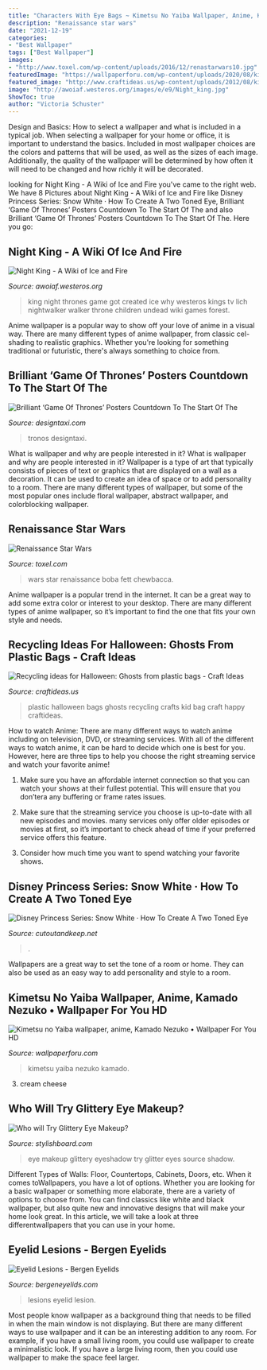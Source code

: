 ```yaml
---
title: "Characters With Eye Bags ~ Kimetsu No Yaiba Wallpaper, Anime, Kamado Nezuko • Wallpaper For You Hd"
description: "Renaissance star wars"
date: "2021-12-19"
categories:
- "Best Wallpaper"
tags: ["Best Wallpaper"]
images:
- "http://www.toxel.com/wp-content/uploads/2016/12/renastarwars10.jpg"
featuredImage: "https://wallpaperforu.com/wp-content/uploads/2020/08/kimetsu-no-yaiba-wallpaper-200831140403161280x1280.jpg"
featured_image: "http://www.craftideas.us/wp-content/uploads/2012/08/kid-crafts2.jpg"
image: "http://awoiaf.westeros.org/images/e/e9/Night_king.jpg"
ShowToc: true
author: "Victoria Schuster"
---
```



Design and Basics: How to select a wallpaper and what is included in a typical job.
When selecting a wallpaper for your home or office, it is important to understand the basics. Included in most wallpaper choices are the colors and patterns that will be used, as well as the sizes of each image. Additionally, the quality of the wallpaper will be determined by how often it will need to be changed and how richly it will be decorated.

	

		
looking for Night King - A Wiki of Ice and Fire you've came to the right web. We have 8 Pictures about Night King - A Wiki of Ice and Fire like Disney Princess Series: Snow White · How To Create A Two Toned Eye, Brilliant ‘Game Of Thrones’ Posters Countdown To The Start Of The and also Brilliant ‘Game Of Thrones’ Posters Countdown To The Start Of The. Here you go:
		
    
## Night King - A Wiki Of Ice And Fire

<img loading=lazy src="http://awoiaf.westeros.org/images/e/e9/Night_king.jpg" onerror="this.onerror=null;this.src='https://tse2.mm.bing.net/th?id=OIP.d0In524OYQfmSEGEVKWiVgAAAA&amp;pid=15.1';" alt="Night King - A Wiki of Ice and Fire">

_Source: awoiaf.westeros.org_

>king night thrones game got created ice why westeros kings tv lich nightwalker walker throne children undead wiki games forest. 

	

Anime wallpaper is a popular way to show off your love of anime in a visual way. There are many different types of anime wallpaper, from classic cel-shading to realistic graphics. Whether you're looking for something traditional or futuristic, there's always something to choice from.

    
## Brilliant ‘Game Of Thrones’ Posters Countdown To The Start Of The

<img loading=lazy src="https://editorial.designtaxi.com/editorial-images/news-got270415/6.jpg" onerror="this.onerror=null;this.src='https://tse4.mm.bing.net/th?id=OIP.QpECdDYzml6yt-csubxYqwHaKN&amp;pid=15.1';" alt="Brilliant ‘Game Of Thrones’ Posters Countdown To The Start Of The">

_Source: designtaxi.com_

>tronos designtaxi. 

	

What is wallpaper and why are people interested in it?
What is wallpaper and why are people interested in it?
Wallpaper is a type of art that typically consists of pieces of text or graphics that are displayed on a wall as a decoration. It can be used to create an idea of space or to add personality to a room. There are many different types of wallpaper, but some of the most popular ones include floral wallpaper, abstract wallpaper, and colorblocking wallpaper.

    
## Renaissance Star Wars

<img loading=lazy src="http://www.toxel.com/wp-content/uploads/2016/12/renastarwars10.jpg" onerror="this.onerror=null;this.src='https://tse3.mm.bing.net/th?id=OIP.qc494cOev5NAb_9LxG2yzAAAAA&amp;pid=15.1';" alt="Renaissance Star Wars">

_Source: toxel.com_

>wars star renaissance boba fett chewbacca. 

	

Anime wallpaper is a popular trend in the internet. It can be a great way to add some extra color or interest to your desktop. There are many different types of anime wallpaper, so it’s important to find the one that fits your own style and needs.

    
## Recycling Ideas For Halloween: Ghosts From Plastic Bags - Craft Ideas

<img loading=lazy src="http://www.craftideas.us/wp-content/uploads/2012/08/kid-crafts2.jpg" onerror="this.onerror=null;this.src='https://tse4.mm.bing.net/th?id=OIP.fJXPBy0CyKe4CdyjwT-wrgHaJ4&amp;pid=15.1';" alt="Recycling ideas for Halloween: Ghosts from plastic bags - Craft Ideas">

_Source: craftideas.us_

>plastic halloween bags ghosts recycling crafts kid bag craft happy craftideas. 

	

How to watch Anime: There are many different ways to watch anime including on television, DVD, or streaming services.
With all of the different ways to watch anime, it can be hard to decide which one is best for you. However, here are three tips to help you choose the right streaming service and watch your favorite anime!
1. Make sure you have an affordable internet connection so that you can watch your shows at their fullest potential. This will ensure that you don’tera any buffering or frame rates issues.

2. Make sure that the streaming service you choose is up-to-date with all new episodes and movies. many services only offer older episodes or movies at first, so it’s important to check ahead of time if your preferred service offers this feature.

3. Consider how much time you want to spend watching your favorite shows.

    
## Disney Princess Series: Snow White · How To Create A Two Toned Eye

<img loading=lazy src="https://images.coplusk.net/project_images/173439/image/101955_2F2014-05-20-195534-P1040906.jpg" onerror="this.onerror=null;this.src='https://tse3.mm.bing.net/th?id=OIP.YgJEv0j6EOsLxTfwCSppBQHaJ3&amp;pid=15.1';" alt="Disney Princess Series: Snow White · How To Create A Two Toned Eye">

_Source: cutoutandkeep.net_

>. 

	

Wallpapers are a great way to set the tone of a room or home. They can also be used as an easy way to add personality and style to a room.

    
## Kimetsu No Yaiba Wallpaper, Anime, Kamado Nezuko • Wallpaper For You HD

<img loading=lazy src="https://wallpaperforu.com/wp-content/uploads/2020/08/kimetsu-no-yaiba-wallpaper-200831140403161280x1280.jpg" onerror="this.onerror=null;this.src='https://tse4.mm.bing.net/th?id=OIP.5fBv-CFvpNIR6V2cHm9gFwHaHa&amp;pid=15.1';" alt="Kimetsu no Yaiba wallpaper, anime, Kamado Nezuko • Wallpaper For You HD">

_Source: wallpaperforu.com_

>kimetsu yaiba nezuko kamado. 

	

3. cream cheese 

    
## Who Will Try Glittery Eye Makeup?

<img loading=lazy src="http://www.stylishboard.com/wp-content/uploads/2013/06/16.jpg" onerror="this.onerror=null;this.src='https://tse3.mm.bing.net/th?id=OIP.x7J3QLvAi9Ryj7IqVe8tPgHaFB&amp;pid=15.1';" alt="Who will Try Glittery Eye Makeup?">

_Source: stylishboard.com_

>eye makeup glittery eyeshadow try glitter eyes source shadow. 

	

Different Types of Walls: Floor, Countertops, Cabinets, Doors, etc.
When it comes toWallpapers, you have a lot of options. Whether you are looking for a basic wallpaper or something more elaborate, there are a variety of options to choose from. You can find classics like white and black wallpaper, but also quite new and innovative designs that will make your home look great. In this article, we will take a look at three differentwallpapers that you can use in your home.

    
## Eyelid Lesions - Bergen Eyelids

<img loading=lazy src="http://bergeneyelids.com/wp-content/uploads/2019/09/Lesion-8.jpg" onerror="this.onerror=null;this.src='https://tse2.mm.bing.net/th?id=OIP.oracfgU1iVtRLJBHm-gMGwHaE8&amp;pid=15.1';" alt="Eyelid Lesions - Bergen Eyelids">

_Source: bergeneyelids.com_

>lesions eyelid lesion. 

	

Most people know wallpaper as a background thing that needs to be filled in when the main window is not displaying. But there are many different ways to use wallpaper and it can be an interesting addition to any room. For example, if you have a small living room, you could use wallpaper to create a minimalistic look. If you have a large living room, then you could use wallpaper to make the space feel larger.

